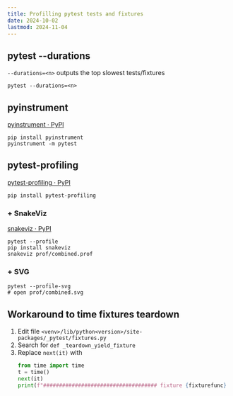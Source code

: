 ```yaml
---
title: Profilling pytest tests and fixtures
date: 2024-10-02
lastmod: 2024-11-04
---
```


## pytest --durations
`--durations=<n>` outputs the top <n> slowest tests/fixtures

```shell
pytest --durations=<n>
```


## pyinstrument
[pyinstrument · PyPI](https://pypi.org/project/pyinstrument)

```shell
pip install pyinstrument
pyinstrument -m pytest
```


## pytest-profiling
[pytest-profiling · PyPI](https://pypi.org/project/pytest-profiling)

```shell
pip install pytest-profiling
```
### + SnakeViz
[snakeviz · PyPI](https://pypi.org/project/snakeviz)
```shell
pytest --profile
pip install snakeviz
snakeviz prof/combined.prof
```

### + SVG
```shell
pytest --profile-svg
# open prof/combined.svg
```


## Workaround to time fixtures teardown
1. Edit file `<venv>/lib/python<version>/site-packages/_pytest/fixtures.py`
2. Search for `def _teardown_yield_fixture`
3. Replace `next(it)` with
    ```python
    from time import time
    t = time()
    next(it)
    print(f"#################################### fixture {fixturefunc} teardown took {d} seconds")
    ```

